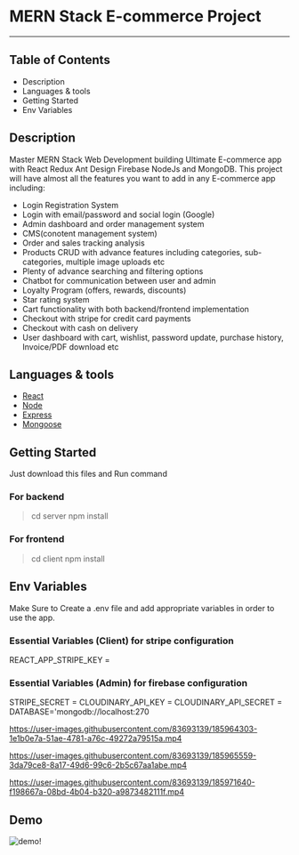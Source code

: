 # MERN Stack E-commerce Project
------------------
## Table of Contents

- Description
- Languages & tools
- Getting Started
- Env Variables

## Description

Master MERN Stack Web Development building Ultimate E-commerce app with React Redux Ant Design Firebase NodeJs and MongoDB. This project will have almost all the features you want to add in any E-commerce app including:

- Login Registration System
- Login with email/password and social login (Google)
- Admin dashboard and order management system 
- CMS(conotent management system)
- Order and sales tracking analysis
- Products CRUD with advance features including categories, sub-categories, multiple image uploads etc
- Plenty of advance searching and filtering options
- Chatbot for communication between user and admin
- Loyalty Program (offers, rewards, discounts)
- Star rating system
- Cart functionality with both backend/frontend implementation
- Checkout with stripe for credit card payments
- Checkout with cash on delivery 
- User dashboard with cart, wishlist, password update, purchase history, Invoice/PDF download etc
## Languages & tools

- [React](https://reactjs.org/) 
- [Node](https://nodejs.org/en/)
- [Express](https://expressjs.com/)
- [Mongoose](https://mongoosejs.com/)
## Getting Started

Just download this files and Run command
### For backend
> cd server
> npm install
### For frontend
> cd client
> npm install
## Env Variables

Make Sure to Create a .env file and add appropriate variables in order to use the app.
### Essential Variables (Client) for stripe configuration
REACT_APP_STRIPE_KEY = 
### Essential Variables (Admin) for firebase configuration
STRIPE_SECRET = 
CLOUDINARY_API_KEY = 
CLOUDINARY_API_SECRET = 
DATABASE='mongodb://localhost:270



https://user-images.githubusercontent.com/83693139/185964303-1e1b0e7a-51ae-4781-a76c-49272a79515a.mp4



https://user-images.githubusercontent.com/83693139/185965559-3da79ce8-8a17-49d6-99c6-2b5c67aa1abe.mp4



https://user-images.githubusercontent.com/83693139/185971640-f198667a-08bd-4b04-b320-a9873482111f.mp4



## Demo
![demo!](https://youtu.be/nY6_JuH0-uE)
